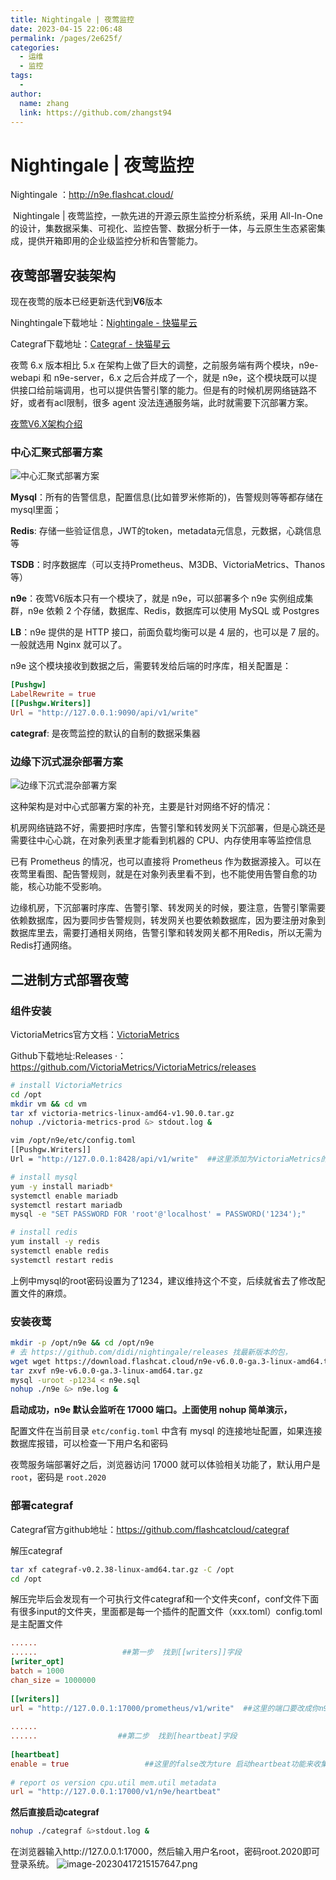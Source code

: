 ```yaml
---
title: Nightingale | 夜莺监控
date: 2023-04-15 22:06:48
permalink: /pages/2e625f/
categories:
  - 运维
  - 监控
tags:
  - 
author: 
  name: zhang
  link: https://github.com/zhangst94
---
```

# Nightingale | 夜莺监控

Nightingale ：http://n9e.flashcat.cloud/

​		Nightingale | 夜莺监控，一款先进的开源云原生监控分析系统，采用 All-In-One 的设计，集数据采集、可视化、监控告警、数据分析于一体，与云原生生态紧密集成，提供开箱即用的企业级监控分析和告警能力。    

## 夜莺部署安装架构

现在夜莺的版本已经更新迭代到**V6**版本

Ninghtingale下载地址：[Nightingale - 快猫星云 ](https://flashcat.cloud/download/nightingale/)

Categraf下载地址：[Categraf - 快猫星云](https://flashcat.cloud/download/categraf/)

夜莺 6.x 版本相比 5.x 在架构上做了巨大的调整，之前服务端有两个模块，n9e-webapi 和 n9e-server，6.x  之后合并成了一个，就是 n9e，这个模块既可以提供接口给前端调用，也可以提供告警引擎的能力。但是有的时候机房网络链路不好，或者有acl限制，很多 agent 没法连通服务端，此时就需要下沉部署方案。

[夜莺V6.X架构介绍](https://flashcat.cloud/blog/nightingale-v6-arch/)

### 中心汇聚式部署方案

![中心汇聚式部署方案](https://download.flashcat.cloud/ulric/20230327133406.png)

**Mysql**：所有的告警信息，配置信息(比如普罗米修斯的)，告警规则等等都存储在mysql里面；

**Redis**: 存储一些验证信息，JWT的token，metadata元信息，元数据，心跳信息等

**TSDB**：时序数据库（可以支持Prometheus、M3DB、VictoriaMetrics、Thanos等）

**n9e**：夜莺V6版本只有一个模块了，就是 n9e，可以部署多个 n9e 实例组成集群，n9e 依赖 2 个存储，数据库、Redis，数据库可以使用 MySQL 或 Postgres

**LB**：n9e 提供的是 HTTP 接口，前面负载均衡可以是 4 层的，也可以是 7 层的。一般就选用 Nginx 就可以了。

n9e 这个模块接收到数据之后，需要转发给后端的时序库，相关配置是：

```toml
[Pushgw]
LabelRewrite = true
[[Pushgw.Writers]] 
Url = "http://127.0.0.1:9090/api/v1/write"
```

**categraf**: 是夜莺监控的默认的自制的数据采集器

### 边缘下沉式混杂部署方案

![边缘下沉式混杂部署方案](https://download.flashcat.cloud/ulric/20230327135615.png)

这种架构是对中心式部署方案的补充，主要是针对网络不好的情况：

机房网络链路不好，需要把时序库，告警引擎和转发网关下沉部署，但是心跳还是需要往中心心跳，在对象列表里才能看到机器的 CPU、内存使用率等监控信息

已有 Prometheus 的情况，也可以直接将 Prometheus 作为数据源接入。可以在夜莺里看图、配告警规则，就是在对象列表里看不到，也不能使用告警自愈的功能，核心功能不受影响。

边缘机房，下沉部署时序库、告警引擎、转发网关的时候，要注意，告警引擎需要依赖数据库，因为要同步告警规则，转发网关也要依赖数据库，因为要注册对象到数据库里去，需要打通相关网络，告警引擎和转发网关都不用Redis，所以无需为Redis打通网络。

## 二进制方式部署夜莺

### 组件安装

VictoriaMetrics官方文档：[VictoriaMetrics](https://victoriametrics.com/)

Github下载地址:Releases ·：https://github.com/VictoriaMetrics/VictoriaMetrics/releases

```bash
# install VictoriaMetrics 
cd /opt
mkdir vm && cd vm
tar xf victoria-metrics-linux-amd64-v1.90.0.tar.gz
nohup ./victoria-metrics-prod &> stdout.log &

vim /opt/n9e/etc/config.toml
[[Pushgw.Writers]]
Url = "http://127.0.0.1:8428/api/v1/write"  ##这里添加为VictoriaMetrics的地址8428的端口

# install mysql
yum -y install mariadb*
systemctl enable mariadb
systemctl restart mariadb
mysql -e "SET PASSWORD FOR 'root'@'localhost' = PASSWORD('1234');"

# install redis
yum install -y redis
systemctl enable redis
systemctl restart redis
```

上例中mysql的root密码设置为了1234，建议维持这个不变，后续就省去了修改配置文件的麻烦。

### 安装夜莺

```bash
mkdir -p /opt/n9e && cd /opt/n9e
# 去 https://github.com/didi/nightingale/releases 找最新版本的包，
wget wget https://download.flashcat.cloud/n9e-v6.0.0-ga.3-linux-amd64.tar.gz
tar zxvf n9e-v6.0.0-ga.3-linux-amd64.tar.gz
mysql -uroot -p1234 < n9e.sql
nohup ./n9e &> n9e.log &
```

**启动成功，n9e 默认会监听在 17000 端口。上面使用 nohup 简单演示，**

配置文件在当前目录 `etc/config.toml` 中含有 mysql 的连接地址配置，如果连接数据库报错，可以检查一下用户名和密码

夜莺服务端部署好之后，浏览器访问 17000 就可以体验相关功能了，默认用户是 `root`，密码是 `root.2020`

### 部署categraf

 Categraf官方github地址：https://github.com/flashcatcloud/categraf

解压categraf

```bash
tar xf categraf-v0.2.38-linux-amd64.tar.gz -C /opt
cd /opt
```

解压完毕后会发现有一个可执行文件categraf和一个文件夹conf，conf文件下面有很多input的文件夹，里面都是每一个插件的配置文件（xxx.toml）config.toml是主配置文件
```toml
......
......                   ##第一步  找到[[writers]]字段
[writer_opt]
batch = 1000
chan_size = 1000000
 
[[writers]]
url = "http://127.0.0.1:17000/prometheus/v1/write"  ##这里的端口要改成你n9e启动的端口，默认的就是17000，
 
......
......                  ##第二步  找到[heartbeat]字段
 
[heartbeat]
enable = true                 ##这里的false改为ture 启动heartbeat功能来收集本台主机的信息
 
# report os version cpu.util mem.util metadata
url = "http://127.0.0.1:17000/v1/n9e/heartbeat"

```

**然后直接启动categraf** 

```bash
nohup ./categraf &>stdout.log &
```
在浏览器输入http://127.0.0.1:17000，然后输入用户名root，密码root.2020即可登录系统。
![image-20230417215157647.png](https://cdn.jsdelivr.net/gh/zhangst94/images/image-20230417215157647.png)
